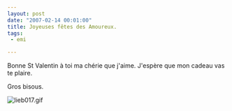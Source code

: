 ```yaml
---
layout: post
date: "2007-02-14 00:01:00"
title: Joyeuses fêtes des Amoureux.
tags:
 - emi

---
```


Bonne St Valentin à toi ma chérie que j'aime. J'espère que mon cadeau vas te plaire.

Gros bisous.

![lieb017.gif](/public/images/lieb017.gif)
